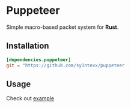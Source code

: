 # Puppeteer
Simple macro-based packet system for **Rust**.

## Installation
```toml
[dependencies.puppeteer]
git = "https://github.com/sy1ntexx/puppeteer
```

## Usage
Check out [example](examples/hello-01.rs)
